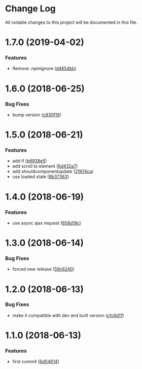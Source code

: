 # Change Log

All notable changes to this project will be documented in this file.

<a name="1.7.0"></a>
# 1.7.0 (2019-04-02)


### Features

* Remove .npmignore ([d4854bb](https://github.com/SUI-Components/schibsted-spain-components/commit/d4854bb))



<a name="1.6.0"></a>
# 1.6.0 (2018-06-25)


### Bug Fixes

* bump version ([c830f19](https://github.com/SUI-Components/schibsted-spain-components/commit/c830f19))



<a name="1.5.0"></a>
# 1.5.0 (2018-06-21)


### Features

* add if ([b6938e5](https://github.com/SUI-Components/schibsted-spain-components/commit/b6938e5))
* add scroll to element ([6d432a7](https://github.com/SUI-Components/schibsted-spain-components/commit/6d432a7))
* add shouldcomponentupdate ([21974ca](https://github.com/SUI-Components/schibsted-spain-components/commit/21974ca))
* use loaded state ([8b37363](https://github.com/SUI-Components/schibsted-spain-components/commit/8b37363))



<a name="1.4.0"></a>
# 1.4.0 (2018-06-19)


### Features

* use async ajax request ([658d19c](https://github.com/SUI-Components/schibsted-spain-components/commit/658d19c))



<a name="1.3.0"></a>
# 1.3.0 (2018-06-14)


### Bug Fixes

* forced new release ([59c6240](https://github.com/SUI-Components/schibsted-spain-components/commit/59c6240))



<a name="1.2.0"></a>
# 1.2.0 (2018-06-13)


### Bug Fixes

* make it compatible with dev and built version ([cfc6d11](https://github.com/SUI-Components/schibsted-spain-components/commit/cfc6d11))



<a name="1.1.0"></a>
# 1.1.0 (2018-06-13)


### Features

* first commit ([6d04614](https://github.com/SUI-Components/schibsted-spain-components/commit/6d04614))



